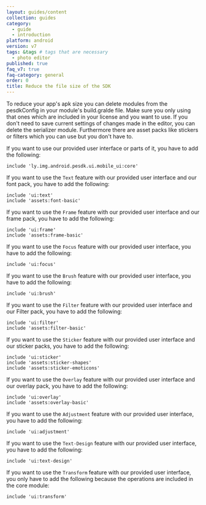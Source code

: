 ```yaml
---
layout: guides/content
collection: guides
category:
  - guide
  - introduction
platform: android
version: v7
tags: &tags # tags that are necessary
  - photo editor
published: true
faq_v7: true
faq-category: general
order: 0
title: Reduce the file size of the SDK
---
```


To reduce your app's apk size you can delete modules from the pesdkConfig in your module's build.gralde file.
Make sure you only using that ones which are included in your license and you want to use. If you don't need to save current settings of changes made in the editor, you can delete the serializer module.
Furthermore there are asset packs like stickers or filters which you can use but you don't have to.

If you want to use our provided user interface or parts of it, you have to add the following:
```
include 'ly.img.android.pesdk.ui.mobile_ui:core'
```

If you want to use the `Text` feature with our provided user interface and our font pack, you have to add the following:
```
include 'ui:text'
include 'assets:font-basic'
```

If you want to use the `Frame` feature with our provided user interface and our frame pack, you have to add the following:
```
include 'ui:frame'
include 'assets:frame-basic'
```

If you want to use the `Focus` feature with our provided user interface, you have to add the following:
```
include 'ui:focus'
```

If you want to use the `Brush` feature with our provided user interface, you have to add the following:
```
include 'ui:brush'
```

If you want to use the `Filter` feature with our provided user interface and our Filter pack, you have to add the following:
```
include 'ui:filter'
include 'assets:filter-basic'
```

If you want to use the `Sticker` feature with our provided user interface and our sticker packs, you have to add the following:
```
include 'ui:sticker'
include 'assets:sticker-shapes'
include 'assets:sticker-emoticons'
```

If you want to use the `Overlay` feature with our provided user interface and our overlay pack, you have to add the following:
```
include 'ui:overlay'
include 'assets:overlay-basic'
```

If you want to use the `Adjustment` feature with our provided user interface, you have to add the following:
```
include 'ui:adjustment'
```

If you want to use the `Text-Design` feature with our provided user interface, you have to add the following:
```
include 'ui:text-design'
```

If you want to use the `Transform` feature with our provided user interface, you only have to add the following because the operations are included in the core module:
```
include 'ui:transform'
```
